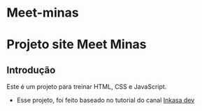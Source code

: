 # Meet-minas
# Projeto site Meet Minas

## Introdução 

Este é um projeto para treinar HTML, CSS e JavaScript.

* Esse projeto, foi feito baseado no tutorial do canal [Inkasa dev](https://www.youtube.com/c/InkasaDev)

